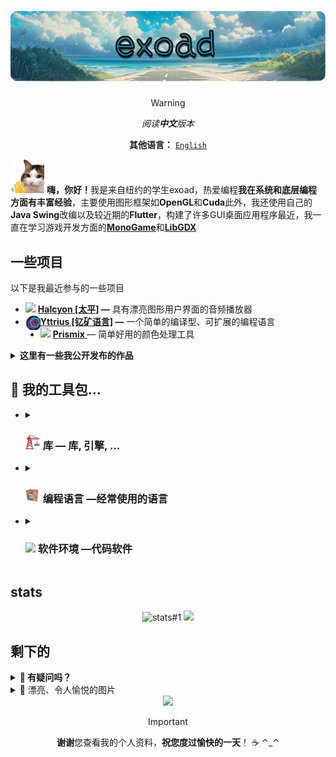 <h1 align="center">
  <img src="img/title_pic.png" alt="exoad" width=690 />
</h1>

<div align="center">

> [!WARNING]
> *阅读**中文**版本*
>
> **其他语言：** [`English`](https://github.com/exoad/exoad/blob/main/README.md)

</div>

<p><img src="img/wave.png" width=54 /> <strong>嗨，你好！</strong>我是来自纽约的学生exoad，热爱编程<strong>我在系统和底层编程方面有丰富经验</strong>，主要使用图形框架如<strong>OpenGL</strong>和<strong>Cuda</strong>此外，我还使用自己的<strong>Java Swing</strong>改编以及较近期的<strong>Flutter</strong>，构建了许多GUI桌面应用程序最近，我一直在学习游戏开发方面的<a href="https://www.monogame.net/"><strong>MonoGame</strong></a>和<a href="https://libgdx.com/"><strong>LibGDX</strong></a>
</p>
<h2>一些项目</h2>
<p>以下是我最近参与的一些项目</p>
<ul>
  <li>
    <a href="https://github.com/Halcyoninae"> <img align="left"
        src="https://github.com/Halcyoninae/Halcyon.c/blob/master/assets/app/Halcyon_Logo.png" width=20>
      <strong>Halcyon [太平]</a> —</strong> 具有漂亮图形用户界面的音频播放器
  </li>
  <li>
    <a href="https://github.com/exoad/yttriuslang.c"> <img align="left" src="img/unknown.png" width=24>
      <strong>Yttrius [钇矿语言]</a>
    —</strong> 一个简单的编译型、可扩展的编程语言
  </li>
  <li>
    <a href="https://github.com/exoad/prismix"> <img align="left"
        src="https://github.com/exoad/prismix/blob/master/assets/_icon.png" width=20>
      <strong>Prismix </a></strong>— 简单好用的颜色处理工具
  </li>
</ul>
<p>
<details>
  <summary><strong>这里有一些我公开发布的作品</strong>
  </summary>
  <ul>
    <li>
      <a href="https://github.com/exoad/com.jackmeng"> <img align="left" src="img/unknown.png" width=20>
        <strong>com.jackmeng </a></strong>— 编程工具包，里面包含了许多随机的东西，可帮助Java开发
    </li>
    <li>
      <a href="https://github.com/exoad/animas-firefox"> <img align="left" src="img/unknown.png" width=20>
        <strong>Firefox Animas </a></strong>— Firefox的动漫色彩主题
    </li>
    <li>
      <a href="https://github.com/exoad/toasterify"> <img align="left"
          src="https://github.com/exoad/toasterify/blob/main/assets/icon1024.png?raw=true" width=20>
        <strong>Toasterify </a></strong>— 安卓应用，在寒冷时期可以让你的手机变暖，用来暖手
    </li>
    <li>
      <a href="https://github.com/exoad/ansicolor"> <img align="left" src="img/unknown.png" width=20>
        <strong>ansicolor </a></strong>— Java编程工具包，让处理ANSI着色和美化命令行文本变得更简单
    </li>
    <li>
      <a href="https://github.com/exoad/usaco_mashups"> <img align="left" src="img/unknown.png" width=20>
        <strong>USACO Mashups </a></strong>— Discord机器人使用NodeJS和Java编写，帮助创建推荐的编程问题，用于USACO竞赛
    </li>
    <li>
      <a href="https://github.com/exoad/meta_javac"> <img align="left" src="img/unknown.png" width=20>
        <strong>Meta4J </a></strong>— 尝试使用内置的注解API将元编程引入Java
    </li>
  </ul>
  在Github上查看我的其他项目吧！
</details>
</p>
<h2>🔨 我的工具包...</h2>
<ul>
  <li>
    <details>
      <summary>
        <h3> <img src="img/construction.png" width=24 /> <strong>库 —</strong> 库, 引擎, ...
        </h3>
      </summary>
      <ul>
        <li><a href="https://www.glfw.org/"> <img align="left" src="img/OpenGL_100px_June16.png" width=24>GLFW</a> -
          用于我更快的Swing重新实现</li>
        <li><a href="https://flutter.dev"> <img align="left"
              src="https://storage.googleapis.com/cms-storage-bucket/0dbfcc7a59cd1cf16282.png" width=16>Flutter</a> -
          迁移至Swing后，用于一般GUI应用程序的创建</li>
        <li><a href="https://docs.oracle.com/en/java/javase/17/docs/api/java.desktop/javax/swing/package-summary.html">
            <img align="left" src="https://brandslogos.com/wp-content/uploads/images/java-logo-2.png" width=16>Swing</a>
          - 我原创的GUI库，适用于我所有的编程语言，并包含其他语言程序的绑定
        </li>
        <li><a href="https://github.com/Kode/Kha"> <img align="left" src="https://github.com/Kode.png?size=512"
              width=20>Kha</a> - 在SDL2之前，我的之前渲染工具</li>
        <li><a href="https://www.monogame.net/"> <img align="left"
              src="https://github.com/MonoGame/MonoGame.Logo/raw/master/FullColorOnLight/LogoOnly_128px.png?raw=true"
              width=20>MonoGame</a> - 目前正在学习，准备进入游戏开发领域</li>
        <li><a href="https://nodejs.org/en"> <img align="left" src="img/nodejs.png" width=20>NodeJS <em>[和NPM]</em></a> - 主要用于创建Discord机器人和轻量级的基于服务器的托管应用程序</li>
        <li><a href="https://llvm.org/"> <img align="left" src="https://llvm.org/img/DragonMedium.png" width=20>LLVM</a>
        </li>
        <li><a href="https://tauri.app/"> <img align="left" src="img/tauri.png" width=20>Tauri</a> - 最近开始学习Web开发，并且正在学习Rust，并将我的大部分公开和私有项目迁移到Rust上
        </li>
        <li><a href="https://skia.org/"> <img align="left"
              src="https://upload.wikimedia.org/wikipedia/en/thumb/3/33/Skia_Project_Logo.svg/263px-Skia_Project_Logo.svg.png"
              width=20>Skia</a> - 用于我最新的Swing后端重新实现，使用Skia</li>
      </ul>
    </details>
  </li>
  <li>
    <details>
      <summary>
        <h3><img src="img/command_block.gif" width=24 /> <strong>编程语言 —</strong>经常使用的语言</h3>
      </summary>
      <ul>
        <li>
          <strong>Object Oriented</strong>
          <ul>
            <li>Java/Kotlin (~4) - Swing和安卓A P P</li>
            <li>Dart (>2) - Flutter</li>
            <li>C++ (>4) - Skia和GLFW</li>
            <li>Haxe (~2) - OpenFL和Kha</li>
            <li>C# (~0.1) - MonoGame和.NET</li>
          </ul>
        </li>
        <li>
          <strong>Script-based</strong>
          <ul>
            <li>JavaScript (>2) - NodeJS和用于Web开发的Dart</li>
            <li>Lua (>4) - 与C一起使用</li>
          </ul>
        </li>
        <li>
          <strong>General</strong>
          <ul>
            <li>C (>5) - 编译器设计与输入系统</li>
            <li>Rust (~0.1) - Tauri</li>
          </ul>
        </li>
      </ul>
    </details>
  </li>
  <li>
    <details>
      <summary>
        <h3><img src="https://emojigraph.org/media/google/night-with-stars_1f303.png" width=24 /> <strong>软件环境
            —</strong>代码软件</h3>
      </summary>
      <ul>
        <li><strong>代码编辑器</strong>: <a href="https://code.visualstudio.com/"><img
              src="https://img.shields.io/badge/Visual%20Studio%20Code-0078d7.svg?style=flat-square&logo=visual-studio-code&logoColor=white"
              alt="VSCode" /></a> <a href="https://www.jetbrains.com/idea/"><img
              src="https://img.shields.io/badge/IntelliJIDEA-000000.svg?style=flat-square&logo=intellij-idea&logoColor=white"
              alt="IntelliJ IDEA" /></a></li>
        <li><strong>Browser</strong>: <a href="https://www.mozilla.org/en-US/firefox/new/"><img
              src="https://img.shields.io/badge/Firefox-FF7139?style=flat-square&logo=Firefox-Browser&logoColor=white"
              alt="Firefox" /></a></li>
        <li><strong>OS</strong>: <a href="https://manjaro.org/"><img
              src="https://img.shields.io/badge/Manjaro-35BF5C?style=flat-square&logo=Manjaro&logoColor=white"
              alt="Manjaro" /></a></li>
      </ul>
    </details>
  </li>
</ul>
<h2>stats</h2>
<div align="center">
  <img alt="stats#1"
    src="http://github-profile-summary-cards.vercel.app/api/cards/profile-details?username=exoad&theme=tokyonight" />
  <img
    src="https://github-readme-stats.vercel.app/api/top-langs/?username=exoad&layout=compact&langs_count=8&hide_border=true&hide_title=true&theme=tokyonight" />
</div>
<h2>剩下的</h2>
<be>
  <details>
    <summary>
      <strong>🎀 有疑问吗？</strong>
    </summary>
    如果对我的软件有任何疑问，请通过我的Discord服务器转发给我: <a
      href="https://discord.gg/PbJQRT9zQ8">https://discord.gg/PbJQRT9zQ8</a>
    <br />
    翻译是否有错误？请在此处报告
  </details>
  <details>
    <summary>
      🏮 漂亮、令人愉悦的图片
    </summary>
    <div align="center">
      <img src="img/海沿いの道.png" />
    </div>
  </details>
  <div align="center">
    <img src="https://profile-counter.glitch.me/exoad/count.svg" />
    <br />

> [!IMPORTANT]
> **谢谢**您查看我的个人资料，**祝您度过愉快的一天**！ ☕ &#x2303;_&#x2303;

  </div>